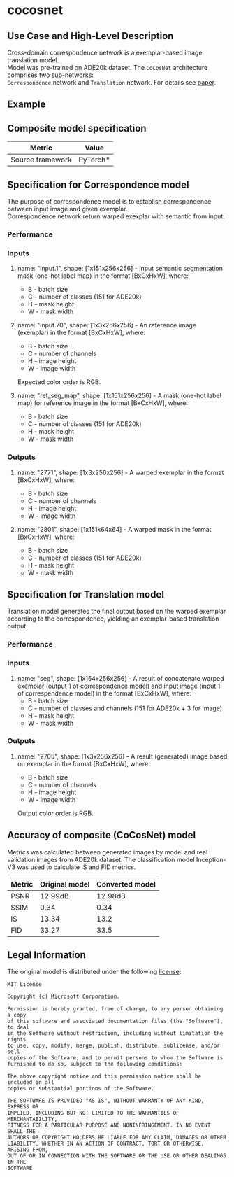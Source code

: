 # cocosnet

## Use Case and High-Level Description

Cross-domain correspondence network is a exemplar-based image translation model. \
Model was pre-trained on ADE20k dataset. The `CoCosNet` architecture comprises two sub-networks: \
`Correspondence` network and `Translation` network.
For details see [paper](https://arxiv.org/pdf/2004.05571).

## Example

## Composite model specification

| Metric                          | Value                                     |
|---------------------------------|-------------------------------------------|
| Source framework                | PyTorch*                                  |

## Specification for Correspondence model

The purpose of correspondence model is to establish correspondence between input image and given exemplar. \
Correspondence network return warped exexplar with semantic from input.

### Performance

### Inputs

1. name: "input.1", shape: [1x151x256x256] - Input semantic segmentation mask (one-hot label map) in the format [BxCxHxW],
   where:
    - B - batch size
    - C - number of classes (151 for ADE20k)
    - H - mask height
    - W - mask width

2. name: "input.70", shape: [1x3x256x256] - An reference image (exemplar) in the format [BxCxHxW],
   where:
    - B - batch size
    - C - number of channels
    - H - image height
    - W - image width

    Expected color order is RGB.

3. name: "ref_seg_map", shape: [1x151x256x256] - A mask (one-hot label map) for reference image in the format [BxCxHxW],
   where:
    - B - batch size
    - C - number of classes (151 for ADE20k)
    - H - mask height
    - W - mask width

### Outputs

1. name: "2771", shape: [1x3x256x256] - A warped exemplar in the format [BxCxHxW],
   where:
    - B - batch size
    - C - number of channels
    - H - image height
    - W - image width

2. name: "2801", shape: [1x151x64x64] - A warped mask in the format [BxCxHxW],
   where:
    - B - batch size
    - C - number of classes (151 for ADE20k)
    - H - mask height
    - W - mask width

## Specification for Translation model

Translation model generates the final output based on the warped exemplar according to the correspondence, yielding
an exemplar-based translation output.

### Performance

### Inputs

1. name: "seg", shape: [1x154x256x256] - A result of concatenate warped exemplar (output 1 of correspondence model) and input image   (input 1 of correspendence model)  in the format [BxCxHxW],
   where:
    - B - batch size
    - C - number of classes and channels (151 for ADE20k + 3 for image)
    - H - mask height
    - W - mask width

### Outputs

1. name: "2705", shape: [1x3x256x256] - A result (generated) image based on exemplar in the format [BxCxHxW],
   where:
    - B - batch size
    - C - number of channels
    - H - image height
    - W - image width

    Output color order is RGB.

## Accuracy of composite (CoCosNet) model
Metrics was calculated between generated images by model and real validation images from ADE20k dataset.
The classification model Inception-V3 was used to calculate IS and FID metrics.

| Metric | Original model | Converted model |
| ------ | -------------- | --------------- |
| PSNR   | 12.99dB        | 12.98dB         |
| SSIM   | 0.34           | 0.34            |
| IS     | 13.34          | 13.2            |
| FID    | 33.27          | 33.5            |

## Legal Information

The original model is distributed under the following
[license](https://github.com/microsoft/CoCosNet/blob/master/LICENSE):

```
MIT License

Copyright (c) Microsoft Corporation.

Permission is hereby granted, free of charge, to any person obtaining a copy
of this software and associated documentation files (the "Software"), to deal
in the Software without restriction, including without limitation the rights
to use, copy, modify, merge, publish, distribute, sublicense, and/or sell
copies of the Software, and to permit persons to whom the Software is
furnished to do so, subject to the following conditions:

The above copyright notice and this permission notice shall be included in all
copies or substantial portions of the Software.

THE SOFTWARE IS PROVIDED "AS IS", WITHOUT WARRANTY OF ANY KIND, EXPRESS OR
IMPLIED, INCLUDING BUT NOT LIMITED TO THE WARRANTIES OF MERCHANTABILITY,
FITNESS FOR A PARTICULAR PURPOSE AND NONINFRINGEMENT. IN NO EVENT SHALL THE
AUTHORS OR COPYRIGHT HOLDERS BE LIABLE FOR ANY CLAIM, DAMAGES OR OTHER
LIABILITY, WHETHER IN AN ACTION OF CONTRACT, TORT OR OTHERWISE, ARISING FROM,
OUT OF OR IN CONNECTION WITH THE SOFTWARE OR THE USE OR OTHER DEALINGS IN THE
SOFTWARE
```
